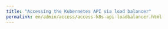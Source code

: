 ```yaml
---
title: "Accessing the Kubernetes API via load balancer"
permalink: en/admin/access/access-k8s-api-loadbalancer.html
---
```

